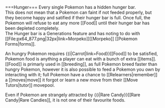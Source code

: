 ===Hunger===
Every single Pokemon has a hidden hunger bar.<br>
This does not mean that a Pokemon can faint if not feeded properly, but they become happy and satified if their hunger bar is full. Once full, the Pokemon will refuse to eat any more [[Food]] until their hunger bar has been depleted completely.<br>
The Hunger bar is a Generations feature and has noting to do with [[File:px64_877.png|32px|link=Morpeko]][[Morpeko]] [[Pokemon Forms|forms]].

An hungry Pokemon requires {{i|Carrot|link=Food}}[[Food]] to be satisfied, Pokemon food is anything a player can eat with a bunch of extra [[items]]. [[Food]] is primarly used in [[breeding]], as full Pokemon breed faster than hungry Pokemon, however it is also possible to feed a Pokemon you own by interacting with it; full Pokemon have a chance to [[Relearners|remember]] a [[moves|move]] it forgot or learn a new move from their [[Move Tutors|tutor]] movepool.

Even if Pokemon are strangely attracted by {{i|Rare Candy}}[[Rare Candy|Rare Candies]], it is not one of their favourite foods.
